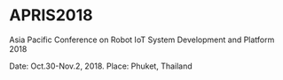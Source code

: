# APRIS2018
Asia Pacific Conference on Robot IoT System Development and Platform 2018

Date: Oct.30-Nov.2, 2018.
Place: Phuket, Thailand
